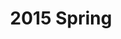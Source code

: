 ---
layout: post
title: 2015 Spring
category: playlists
tags:
- music
rdio: http://rd.io/x/QXaYuDOY_6s/
image: http://m.rdio.com/_is/?aid=345005-1,361325-1,494435-0,622590-0,667891-0,672865-2,677652-3,849269-2,853426-0&w=600&h=600
feed: nah
permalink: /playlists/2015/spring/
---